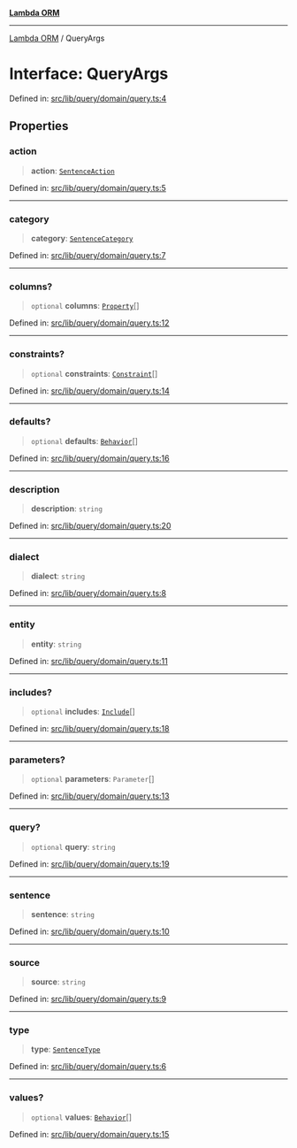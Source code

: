 [**Lambda ORM**](../README.md)

***

[Lambda ORM](../README.md) / QueryArgs

# Interface: QueryArgs

Defined in: [src/lib/query/domain/query.ts:4](https://github.com/lambda-orm/lambdaorm/blob/d7eed5bd6f40e7e5946b35121d5564379ef251ff/src/lib/query/domain/query.ts#L4)

## Properties

### action

> **action**: [`SentenceAction`](../enumerations/SentenceAction.md)

Defined in: [src/lib/query/domain/query.ts:5](https://github.com/lambda-orm/lambdaorm/blob/d7eed5bd6f40e7e5946b35121d5564379ef251ff/src/lib/query/domain/query.ts#L5)

***

### category

> **category**: [`SentenceCategory`](../enumerations/SentenceCategory.md)

Defined in: [src/lib/query/domain/query.ts:7](https://github.com/lambda-orm/lambdaorm/blob/d7eed5bd6f40e7e5946b35121d5564379ef251ff/src/lib/query/domain/query.ts#L7)

***

### columns?

> `optional` **columns**: [`Property`](Property.md)[]

Defined in: [src/lib/query/domain/query.ts:12](https://github.com/lambda-orm/lambdaorm/blob/d7eed5bd6f40e7e5946b35121d5564379ef251ff/src/lib/query/domain/query.ts#L12)

***

### constraints?

> `optional` **constraints**: [`Constraint`](Constraint.md)[]

Defined in: [src/lib/query/domain/query.ts:14](https://github.com/lambda-orm/lambdaorm/blob/d7eed5bd6f40e7e5946b35121d5564379ef251ff/src/lib/query/domain/query.ts#L14)

***

### defaults?

> `optional` **defaults**: [`Behavior`](Behavior.md)[]

Defined in: [src/lib/query/domain/query.ts:16](https://github.com/lambda-orm/lambdaorm/blob/d7eed5bd6f40e7e5946b35121d5564379ef251ff/src/lib/query/domain/query.ts#L16)

***

### description

> **description**: `string`

Defined in: [src/lib/query/domain/query.ts:20](https://github.com/lambda-orm/lambdaorm/blob/d7eed5bd6f40e7e5946b35121d5564379ef251ff/src/lib/query/domain/query.ts#L20)

***

### dialect

> **dialect**: `string`

Defined in: [src/lib/query/domain/query.ts:8](https://github.com/lambda-orm/lambdaorm/blob/d7eed5bd6f40e7e5946b35121d5564379ef251ff/src/lib/query/domain/query.ts#L8)

***

### entity

> **entity**: `string`

Defined in: [src/lib/query/domain/query.ts:11](https://github.com/lambda-orm/lambdaorm/blob/d7eed5bd6f40e7e5946b35121d5564379ef251ff/src/lib/query/domain/query.ts#L11)

***

### includes?

> `optional` **includes**: [`Include`](../classes/Include.md)[]

Defined in: [src/lib/query/domain/query.ts:18](https://github.com/lambda-orm/lambdaorm/blob/d7eed5bd6f40e7e5946b35121d5564379ef251ff/src/lib/query/domain/query.ts#L18)

***

### parameters?

> `optional` **parameters**: `Parameter`[]

Defined in: [src/lib/query/domain/query.ts:13](https://github.com/lambda-orm/lambdaorm/blob/d7eed5bd6f40e7e5946b35121d5564379ef251ff/src/lib/query/domain/query.ts#L13)

***

### query?

> `optional` **query**: `string`

Defined in: [src/lib/query/domain/query.ts:19](https://github.com/lambda-orm/lambdaorm/blob/d7eed5bd6f40e7e5946b35121d5564379ef251ff/src/lib/query/domain/query.ts#L19)

***

### sentence

> **sentence**: `string`

Defined in: [src/lib/query/domain/query.ts:10](https://github.com/lambda-orm/lambdaorm/blob/d7eed5bd6f40e7e5946b35121d5564379ef251ff/src/lib/query/domain/query.ts#L10)

***

### source

> **source**: `string`

Defined in: [src/lib/query/domain/query.ts:9](https://github.com/lambda-orm/lambdaorm/blob/d7eed5bd6f40e7e5946b35121d5564379ef251ff/src/lib/query/domain/query.ts#L9)

***

### type

> **type**: [`SentenceType`](../enumerations/SentenceType.md)

Defined in: [src/lib/query/domain/query.ts:6](https://github.com/lambda-orm/lambdaorm/blob/d7eed5bd6f40e7e5946b35121d5564379ef251ff/src/lib/query/domain/query.ts#L6)

***

### values?

> `optional` **values**: [`Behavior`](Behavior.md)[]

Defined in: [src/lib/query/domain/query.ts:15](https://github.com/lambda-orm/lambdaorm/blob/d7eed5bd6f40e7e5946b35121d5564379ef251ff/src/lib/query/domain/query.ts#L15)
